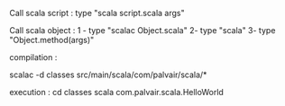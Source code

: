 Call scala script : type "scala script.scala args"

Call scala object :
1 - type "scalac Object.scala"
2- type "scala"
3- type "Object.method(args)"

compilation :

scalac -d classes src/main/scala/com/palvair/scala/*

execution :
cd classes
scala com.palvair.scala.HelloWorld

